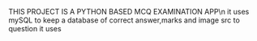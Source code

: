 THIS PROJECT IS A PYTHON BASED MCQ EXAMINATION APP\n
it uses mySQL to keep a database of correct answer,marks and image src to question
it uses 
